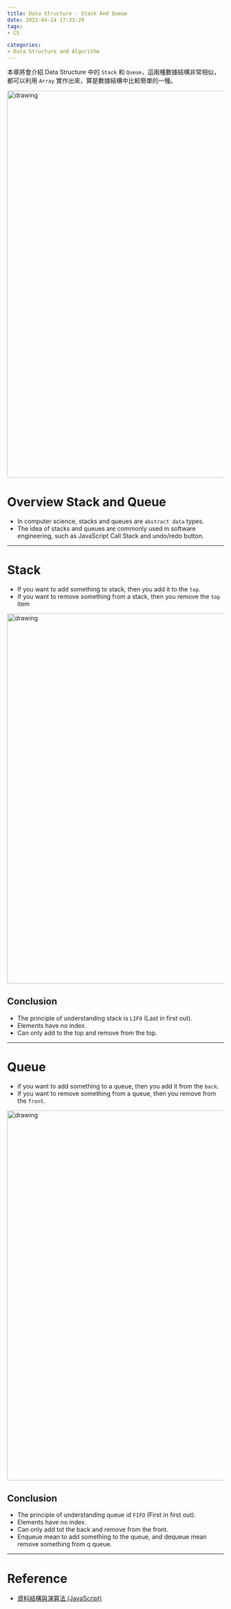 ```yaml
---
title: Data Structure - Stack And Queue
date: 2022-04-14 17:33:29
tags:
- CS

categories:
- Data Structure and Algorithm
---
```


本章將會介紹 Data Structure 中的 `Stack` 和 `Queue`，這兩種數據結構非常相似，都可以利用 `Array` 實作出來，算是數據結構中比較簡單的一種。

<img src="https://miro.medium.com/max/1400/1*zKnDkJpL-4GQ36kzrDiODQ.png" alt="drawing" width="900"/>

<!-- more -->

# Overview Stack and Queue
- In computer science, stacks and queues are `abstract data` types.
- The idea of stacks and queues are commonly used in software engineering, such as JavaScript Call Stack and undo/redo button.

---

# Stack
- If you want to add something to stack, then you add it to the `top`.
- If you want to remove something from a stack, then you remove the `top` item

<img src="https://ithelp.ithome.com.tw/upload/images/20220626/20124767t8zERCVeAn.jpg" alt="drawing" width="860"/>

## Conclusion
- The principle of understanding stack is `LIFO` (Last in first out).
- Elements have no index.
- Can only add to the top and remove from the top.

---

# Queue
- if you want to add something to a queue, then you add it from the `back`.
- If you want to remove something from a queue, then you remove from the `front`.

<img src="https://mikirinkode.online/wp-content/uploads/2022/02/queue-thumbnail.png" alt="drawing" width="860"/>

## Conclusion
- The principle of understanding queue id `FIFO` (First in first out).
- Elements have no index.
- Can only add tot the back and remove from the front.
- Enqueue mean to add something to the queue, and dequeue mean remove something from q queue.

---

# Reference
- [資料結構與演算法 (JavaScript)](https://www.udemy.com/course/algorithm-data-structure/)